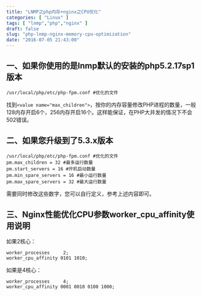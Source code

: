```yaml
---
title: "LNMP之php内存+nginx之CPU优化"
categories: [ "Linux" ]
tags: [ "lnmp","php","nginx" ]
draft: false
slug: "php-lnmp-nginx-memory-cpu-optimization"
date: "2016-07-05 21:43:00"
---
```


## 一、如果你使用的是lnmp默认的安装的php5.2.17sp1版本
```
/usr/local/php/etc/php-fpm.conf #优化的文件
```
找到`<value name="max_children">`，按你的内存容量修改PHP进程的数量，一般128内存开启6个，256内存开启16个。这样能保证，在PHP大并发的情况下不会502错误。

## 二、如果您升级到了5.3.x版本
```
/usr/local/php/etc/php-fpm.conf #优化的文件
pm.max_children = 32 #最多运行数量
pm.start_servers = 16 #开机启动数量
pm.min_spare_servers = 16 #最小运行数量
pm.max_spare_servers = 32 #最大运行数量
```
需要同时修改这些数字，您可以自行定义，参考上述内容即可。


<!--more-->


## 三、Nginx性能优化CPU参数worker_cpu_affinity使用说明

如果2核心：
```
worker_processes     2;
worker_cpu_affinity 0101 1010;
```
如果是4核心：
```
worker_processes     4;
worker_cpu_affinity 0001 0010 0100 1000;
```

